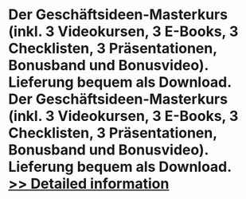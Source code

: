 # Der Geschäftsideen-Masterkurs (inkl. 3 Videokursen, 3 E-Books, 3 Checklisten, 3 Präsentationen, Bonusband und Bonusvideo). Lieferung bequem als Download.<br />Der Geschäftsideen-Masterkurs (inkl. 3 Videokursen, 3 E-Books, 3 Checklisten, 3 Präsentationen, Bonusband und Bonusvideo). Lieferung bequem als Download.<br />[>> Detailed information](https://secure.element5.com/esales/product.html?productid=300481579&affiliateid=200057808)